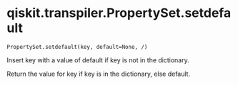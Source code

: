 # qiskit.transpiler.PropertySet.setdefault

`PropertySet.setdefault(key, default=None, /)`

Insert key with a value of default if key is not in the dictionary.

Return the value for key if key is in the dictionary, else default.
